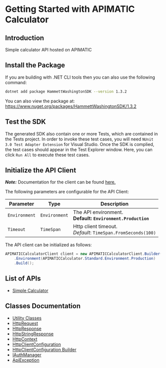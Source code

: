 
# Getting Started with APIMATIC Calculator

## Introduction

Simple calculator API hosted on APIMATIC

## Install the Package

If you are building with .NET CLI tools then you can also use the following command:

```bash
dotnet add package HammettWashingtonSDK --version 1.3.2
```

You can also view the package at:
https://www.nuget.org/packages/HammettWashingtonSDK/1.3.2

## Test the SDK

The generated SDK also contain one or more Tests, which are contained in the Tests project. In order to invoke these test cases, you will need `NUnit 3.0 Test Adapter Extension` for Visual Studio. Once the SDK is complied, the test cases should appear in the Test Explorer window. Here, you can click `Run All` to execute these test cases.

## Initialize the API Client

**_Note:_** Documentation for the client can be found [here.](https://www.github.com/ZahraN444/hammett-washington-dotnet-sdk/tree/1.3.2/doc/client.md)

The following parameters are configurable for the API Client:

| Parameter | Type | Description |
|  --- | --- | --- |
| `Environment` | `Environment` | The API environment. <br> **Default: `Environment.Production`** |
| `Timeout` | `TimeSpan` | Http client timeout.<br>*Default*: `TimeSpan.FromSeconds(100)` |

The API client can be initialized as follows:

```csharp
APIMATICCalculatorClient client = new APIMATICCalculatorClient.Builder()
    .Environment(APIMATICCalculator.Standard.Environment.Production)
    .Build();
```

## List of APIs

* [Simple Calculator](https://www.github.com/ZahraN444/hammett-washington-dotnet-sdk/tree/1.3.2/doc/controllers/simple-calculator.md)

## Classes Documentation

* [Utility Classes](https://www.github.com/ZahraN444/hammett-washington-dotnet-sdk/tree/1.3.2/doc/utility-classes.md)
* [HttpRequest](https://www.github.com/ZahraN444/hammett-washington-dotnet-sdk/tree/1.3.2/doc/http-request.md)
* [HttpResponse](https://www.github.com/ZahraN444/hammett-washington-dotnet-sdk/tree/1.3.2/doc/http-response.md)
* [HttpStringResponse](https://www.github.com/ZahraN444/hammett-washington-dotnet-sdk/tree/1.3.2/doc/http-string-response.md)
* [HttpContext](https://www.github.com/ZahraN444/hammett-washington-dotnet-sdk/tree/1.3.2/doc/http-context.md)
* [HttpClientConfiguration](https://www.github.com/ZahraN444/hammett-washington-dotnet-sdk/tree/1.3.2/doc/http-client-configuration.md)
* [HttpClientConfiguration Builder](https://www.github.com/ZahraN444/hammett-washington-dotnet-sdk/tree/1.3.2/doc/http-client-configuration-builder.md)
* [IAuthManager](https://www.github.com/ZahraN444/hammett-washington-dotnet-sdk/tree/1.3.2/doc/i-auth-manager.md)
* [ApiException](https://www.github.com/ZahraN444/hammett-washington-dotnet-sdk/tree/1.3.2/doc/api-exception.md)


